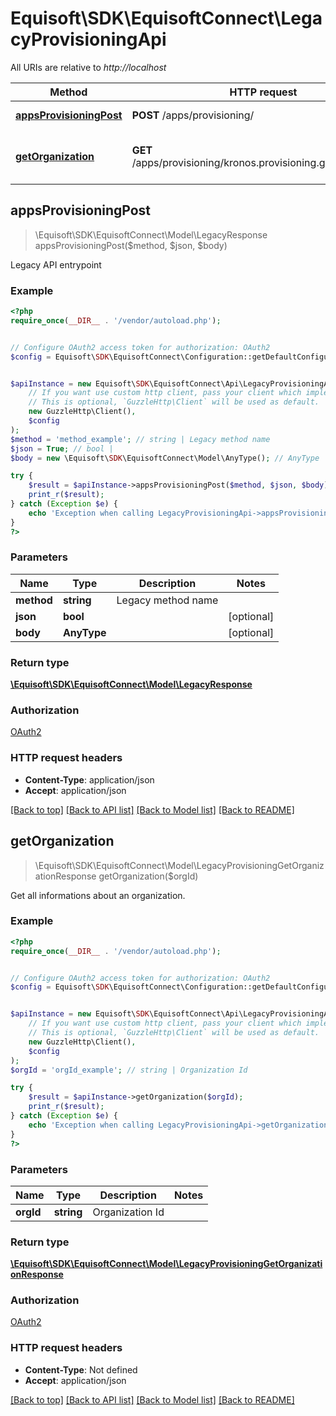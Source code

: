 # Equisoft\SDK\EquisoftConnect\LegacyProvisioningApi

All URIs are relative to *http://localhost*

Method | HTTP request | Description
------------- | ------------- | -------------
[**appsProvisioningPost**](LegacyProvisioningApi.md#appsProvisioningPost) | **POST** /apps/provisioning/ | Legacy API entrypoint
[**getOrganization**](LegacyProvisioningApi.md#getOrganization) | **GET** /apps/provisioning/kronos.provisioning.getOrganization | Get all informations about an organization.



## appsProvisioningPost

> \Equisoft\SDK\EquisoftConnect\Model\LegacyResponse appsProvisioningPost($method, $json, $body)

Legacy API entrypoint

### Example

```php
<?php
require_once(__DIR__ . '/vendor/autoload.php');


// Configure OAuth2 access token for authorization: OAuth2
$config = Equisoft\SDK\EquisoftConnect\Configuration::getDefaultConfiguration()->setAccessToken('YOUR_ACCESS_TOKEN');


$apiInstance = new Equisoft\SDK\EquisoftConnect\Api\LegacyProvisioningApi(
    // If you want use custom http client, pass your client which implements `GuzzleHttp\ClientInterface`.
    // This is optional, `GuzzleHttp\Client` will be used as default.
    new GuzzleHttp\Client(),
    $config
);
$method = 'method_example'; // string | Legacy method name
$json = True; // bool | 
$body = new \Equisoft\SDK\EquisoftConnect\Model\AnyType(); // AnyType | 

try {
    $result = $apiInstance->appsProvisioningPost($method, $json, $body);
    print_r($result);
} catch (Exception $e) {
    echo 'Exception when calling LegacyProvisioningApi->appsProvisioningPost: ', $e->getMessage(), PHP_EOL;
}
?>
```

### Parameters


Name | Type | Description  | Notes
------------- | ------------- | ------------- | -------------
 **method** | **string**| Legacy method name |
 **json** | **bool**|  | [optional]
 **body** | **AnyType**|  | [optional]

### Return type

[**\Equisoft\SDK\EquisoftConnect\Model\LegacyResponse**](../Model/LegacyResponse.md)

### Authorization

[OAuth2](../../README.md#OAuth2)

### HTTP request headers

- **Content-Type**: application/json
- **Accept**: application/json

[[Back to top]](#) [[Back to API list]](../../README.md#documentation-for-api-endpoints)
[[Back to Model list]](../../README.md#documentation-for-models)
[[Back to README]](../../README.md)


## getOrganization

> \Equisoft\SDK\EquisoftConnect\Model\LegacyProvisioningGetOrganizationResponse getOrganization($orgId)

Get all informations about an organization.

### Example

```php
<?php
require_once(__DIR__ . '/vendor/autoload.php');


// Configure OAuth2 access token for authorization: OAuth2
$config = Equisoft\SDK\EquisoftConnect\Configuration::getDefaultConfiguration()->setAccessToken('YOUR_ACCESS_TOKEN');


$apiInstance = new Equisoft\SDK\EquisoftConnect\Api\LegacyProvisioningApi(
    // If you want use custom http client, pass your client which implements `GuzzleHttp\ClientInterface`.
    // This is optional, `GuzzleHttp\Client` will be used as default.
    new GuzzleHttp\Client(),
    $config
);
$orgId = 'orgId_example'; // string | Organization Id

try {
    $result = $apiInstance->getOrganization($orgId);
    print_r($result);
} catch (Exception $e) {
    echo 'Exception when calling LegacyProvisioningApi->getOrganization: ', $e->getMessage(), PHP_EOL;
}
?>
```

### Parameters


Name | Type | Description  | Notes
------------- | ------------- | ------------- | -------------
 **orgId** | **string**| Organization Id |

### Return type

[**\Equisoft\SDK\EquisoftConnect\Model\LegacyProvisioningGetOrganizationResponse**](../Model/LegacyProvisioningGetOrganizationResponse.md)

### Authorization

[OAuth2](../../README.md#OAuth2)

### HTTP request headers

- **Content-Type**: Not defined
- **Accept**: application/json

[[Back to top]](#) [[Back to API list]](../../README.md#documentation-for-api-endpoints)
[[Back to Model list]](../../README.md#documentation-for-models)
[[Back to README]](../../README.md)

